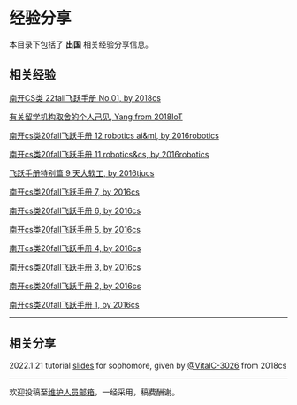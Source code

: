 # 经验分享

本目录下包括了 **出国** 相关经验分享信息。

## 相关经验

[南开CS类 22fall飞跃手册 No.01, by 2018cs](https://mp.weixin.qq.com/s/pmW7nRQYOIdmCyK0yl9sAQ)

[有关留学机构取舍的个人己见, Yang from 2018IoT](/experiences/abroad/abroad_0.md)

[南开cs类20fall飞跃手册 12 robotics ai&ml, by 2016robotics](https://mp.weixin.qq.com/s/WS7093phXacfUq1c3VsYjA)

[南开cs类20fall飞跃手册 11 robotics&cs, by 2016robotics](https://mp.weixin.qq.com/s/H22gWtVN-Nvgwp4piwGnxQ)

[飞跃手册特别篇 9 天大软工, by 2016tjucs](https://mp.weixin.qq.com/s/eDqawKCRlnCllASRbWmwHw)

[南开cs类20fall飞跃手册 7, by 2016cs](https://mp.weixin.qq.com/s/NOn2gcT8IRSb-F8JdqoSBA)

[南开cs类20fall飞跃手册 6, by 2016cs](https://mp.weixin.qq.com/s/PZkO9xNOqMTVsUw-mMlmaw)

[南开cs类20fall飞跃手册 5, by 2016cs](https://mp.weixin.qq.com/s/rzzgkezZxP567kbH0X766w)

[南开cs类20fall飞跃手册 4, by 2016cs](https://mp.weixin.qq.com/s/z_RotP7pWC95A32Mg6CSYg)

[南开cs类20fall飞跃手册 3, by 2016cs](https://mp.weixin.qq.com/s/thBC2Z4I0dDffxFFT0qOeA)

[南开cs类20fall飞跃手册 2, by 2016cs](https://mp.weixin.qq.com/s/HRGiTbB9Ua7m71M5t3Twlg)

[南开cs类20fall飞跃手册 1, by 2016cs](https://mp.weixin.qq.com/s/y7hN0iPZLzcUzujOr61G8Q)

---

## 相关分享

2022.1.21 tutorial [slides](https://github.com/Emanual20/Emanual20.github.io/files/7914325/20220121.experience.for.sophomore-VitalC-3026.pptx) for sophomore, given by [@VitalC-3026](https://github.com/VitalC-3026) from 2018cs

---

欢迎投稿至[维护人员邮箱](mailto:emanual20@foxmail.com)，一经采用，稿费酬谢。